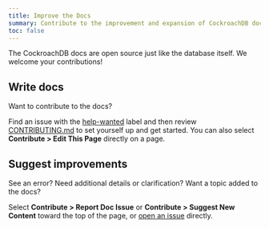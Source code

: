```yaml
---
title: Improve the Docs
summary: Contribute to the improvement and expansion of CockroachDB documentation.
toc: false
---
```


The CockroachDB docs are open source just like the database itself. We welcome your contributions!

## Write docs

Want to contribute to the docs?

Find an issue with the [help-wanted](https://github.com/cockroachdb/docs/issues?q=is%3Aopen+is%3Aissue+label%3Ahelp-wanted) label and then review [CONTRIBUTING.md](https://github.com/cockroachdb/docs/blob/master/CONTRIBUTING.md) to set yourself up and get started. You can also select **Contribute > Edit This Page** directly on a page.

## Suggest improvements

See an error? Need additional details or clarification? Want a topic added to the docs?

Select **Contribute > Report Doc Issue** or **Contribute > Suggest New Content** toward the top of the page, or [open an issue](https://github.com/cockroachdb/docs/issues/new?labels=community) directly.

